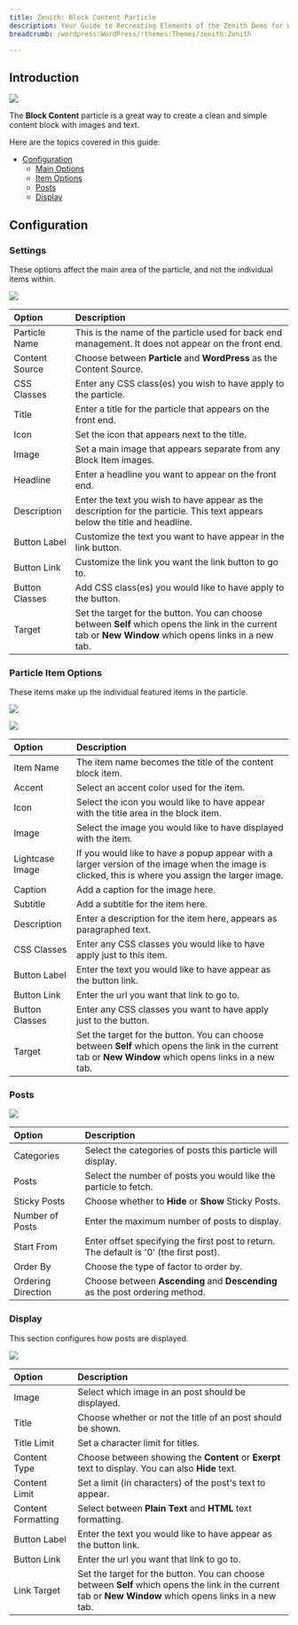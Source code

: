 ```yaml
---
title: Zenith: Block Content Particle
description: Your Guide to Recreating Elements of the Zenith Demo for WordPress
breadcrumb: /wordpress:WordPress/!themes:Themes/zenith:Zenith

---
```


## Introduction

![](assets/particle_block1.png)

The **Block Content** particle is a great way to create a clean and simple content block with images and text. 

Here are the topics covered in this guide:

* [Configuration](#configuration)
  * [Main Options](#settings)
  * [Item Options](#particle-item-options)
  * [Posts](#posts)
  * [Display](#display)

## Configuration

### Settings 

These options affect the main area of the particle, and not the individual items within.

![](assets/particle_block2.png)

| Option         | Description                                                                                                                                              |
| :-----         | :-----                                                                                                                                                   |
| Particle Name  | This is the name of the particle used for back end management. It does not appear on the front end.                                                      |
| Content Source | Choose between **Particle** and **WordPress** as the Content Source.                                                                                     |
| CSS Classes    | Enter any CSS class(es) you wish to have apply to the particle.                                                                                          |
| Title          | Enter a title for the particle that appears on the front end.                                                                                            |
| Icon           | Set the icon that appears next to the title.                                                                                                             |
| Image          | Set a main image that appears separate from any Block Item images.                                                                                       |
| Headline       | Enter a headline you want to appear on the front end.                                                                                                    |
| Description    | Enter the text you wish to have appear as the description for the particle. This text appears below the title and headline.                              |
| Button Label   | Customize the text you want to have appear in the link button.                                                                                           |
| Button Link    | Customize the link you want the link button to go to.                                                                                                    |
| Button Classes | Add CSS class(es) you would like to have apply to the button.                                                                                            |
| Target         | Set the target for the button. You can choose between **Self** which opens the link in the current tab or **New Window** which opens links in a new tab. |

### Particle Item Options

These items make up the individual featured items in the particle. 

![](assets/particle_block3.png)

![](assets/particle_block4.png)

| Option          | Description                                                                                                                                              |
| :-----          | :-----                                                                                                                                                   |
| Item Name       | The item name becomes the title of the content block item.                                                                                               |
| Accent          | Select an accent color used for the item.                                                                                                                |
| Icon            | Select the icon you would like to have appear with the title area in the block item.                                                                     |
| Image           | Select the image you would like to have displayed with the item.                                                                                         |
| Lightcase Image | If you would like to have a popup appear with a larger version of the image when the image is clicked, this is where you assign the larger image.        |
| Caption         | Add a caption for the image here.                                                                                                                        |
| Subtitle        | Add a subtitle for the item here.                                                                                                                        |
| Description     | Enter a description for the item here, appears as paragraphed text.                                                                                      |
| CSS Classes     | Enter any CSS classes you would like to have apply just to this item.                                                                                    |
| Button Label    | Enter the text you would like to have appear as the button link.                                                                                         |
| Button Link     | Enter the url you want that link to go to.                                                                                                               |
| Button Classes  | Enter any CSS classes you want to have apply just to the button.                                                                                         |
| Target          | Set the target for the button. You can choose between **Self** which opens the link in the current tab or **New Window** which opens links in a new tab. |


### Posts

![](assets/particle_block5.png)

| Option             | Description                                                                                  |
| :-----             | :-----                                                                                       |
| Categories         | Select the categories of posts this particle will display.                                |
| Posts              | Select the number of posts you would like the particle to fetch.                          |
| Sticky Posts       | Choose whether to **Hide** or **Show** Sticky Posts.                                         |
| Number of Posts    | Enter the maximum number of posts to display.                                             |
| Start From         | Enter offset specifying the first post to return. The default is '0' (the first post). |
| Order By           | Choose the type of factor to order by.                                                       |
| Ordering Direction | Choose between **Ascending** and **Descending** as the post ordering method.              |

### Display

This section configures how posts are displayed.

![](assets/particle_block6.png)

| Option             | Description                                                                                                                                              |
| :-----             | :-----                                                                                                                                                   |
| Image              | Select which image in an post should be displayed.                                                                                                    |
| Title              | Choose whether or not the title of an post should be shown.                                                                                           |
| Title Limit        | Set a character limit for titles.                                                                                                                        |
| Content Type       | Choose between showing the **Content** or **Exerpt** text to display. You can also **Hide** text.                                                        |
| Content Limit      | Set a limit (in characters) of the post's text to appear.                                                                                             |
| Content Formatting | Select between **Plain Text** and **HTML** text formatting.                                                                                              |
| Button Label       | Enter the text you would like to have appear as the button link.                                                                                         |
| Button Link        | Enter the url you want that link to go to.                                                                                                               |
| Link Target        | Set the target for the button. You can choose between **Self** which opens the link in the current tab or **New Window** which opens links in a new tab. |